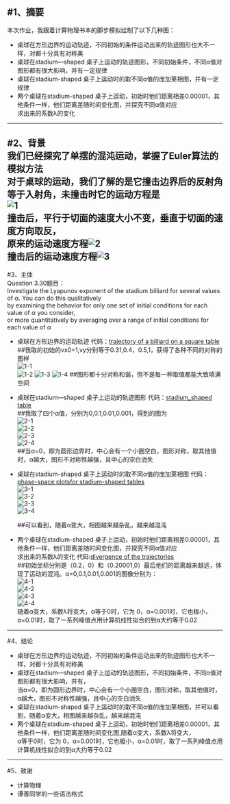 #1、摘要    
---
本次作业，我跟着计算物理书本的脚步模拟绘制了以下几种图：   
* 桌球在方形边界的运动轨迹，不同初始的条件运动出来的轨迹图形也大不一样，对都十分具有对称美     
* 桌球在stadium—shaped 桌子上运动的轨迹图形，不同初始条件，不同α值对图形都有很大影响，并有一定规律   
* 桌球在stadium-shaped 桌子上运动时的取不同α值的庞加莱相图，并有一定规律      
* 两个桌球在stadium-shaped 桌子上运动，初始时他们距离相差0.00001，其他条件一样，他们距离差随时间变化图，并探究不同α值对应   
  求出来的系数λ的变化    
---
#2、背景   
  我们已经探究了单摆的混沌运动，掌握了Euler算法的模拟方法   
  对于桌球的运动，我们了解的是它撞击边界后的反射角等于入射角，未撞击时它的运动方程是   
  ![1](http://p1.bqimg.com/567571/01ce22b74a90804c.png)   
  撞击后，平行于切面的速度大小不变，垂直于切面的速度方向取反，   
  原来的运动速度方程![2](http://p1.bqimg.com/567571/36e70bd5a761b01f.png)   
  撞击后的运动速度方程![3](http://p1.bqimg.com/567571/b413aeb4d43e7f59.png)    
---

#3、主体   
Question 3.30题目：   
Investigate the Lyapunov exponent of the stadium billiard for several values of α. You can do this qualitatively    
by examining the behavior for only one set of initial conditions for each value of α you consider,   
or more quantitatively by averaging over a range of initial conditions for each value of α    

* 桌球在方形边界的运动轨迹   代码：[trajectory of a billiard on a square table](https://github.com/nasulong/computational_physics_N2014301020044/blob/master/exercise09/trajectory%20of%20a%20billiard%20on%20a%20square%20table.py)   
  ##我取的初始的vx0=1,vy分别等于0.31,0.4，0.5,1，获得了各种不同的对称的图样      
  ![1-1](https://github.com/nasulong/computational_physics_N2014301020044/blob/master/exercise09/vx0%3D1%2Cvy0%3D0.31.png)    
  ![1-2](https://github.com/nasulong/computational_physics_N2014301020044/blob/master/exercise09/vx0%3D1%2Cvy0%3D0.4.png)
  ![1-3](https://github.com/nasulong/computational_physics_N2014301020044/blob/master/exercise09/vx%3D1%2Cvy%3D0.5.png)
  ![1-4](https://github.com/nasulong/computational_physics_N2014301020044/blob/master/exercise09/vx0%3D1%2Cvy0%3D1.png)
  ##图形都十分对称和谐，但不是每一种取值都能大致填满空间     

* 桌球在stadium—shaped 桌子上运动的轨迹图形   代码：[stadium_shaped table](https://github.com/nasulong/computational_physics_N2014301020044/blob/master/exercise09/stadium_shaped%20table.py)   
  ##我取了四个α值，分别为0,0.1,0.01,0.001，得到的图为   
  ![2-1](https://github.com/nasulong/computational_physics_N2014301020044/blob/master/exercise09/circular%20stadium%20trajectory.png)   
  ![2-2](https://github.com/nasulong/computational_physics_N2014301020044/blob/master/exercise09/stadium_shaped%20table%EF%BC%8C%CE%B1%3D0.1.png)   
  ![2-3](https://github.com/nasulong/computational_physics_N2014301020044/blob/master/exercise09/stadium_shaped%20table%EF%BC%8C%CE%B1%3D0.01.png)   
  ![2-4](https://github.com/nasulong/computational_physics_N2014301020044/blob/master/exercise09/stadium_shaped%20table%EF%BC%8C%CE%B1%3D0.001.png)   
  ##当α=0，即为圆形边界时，中心会有一个小圈空白，图形对称，取其他值时，α越大，图形不对称性越强，且中心的空白消失   

* 桌球在stadium-shaped 桌子上运动时的取不同α值的庞加莱相图    代码：[phase-space plotsfor stadium-shaped tables](https://github.com/nasulong/computational_physics_N2014301020044/blob/master/exercise09/phase-space%20plotsfor%20stadium-shaped%20tables.py)   
  ![3-1](https://github.com/nasulong/computational_physics_N2014301020044/blob/master/exercise09/pahse-space%20plot%20%CE%B1%3D0.png)   
  ![3-2](https://github.com/nasulong/computational_physics_N2014301020044/blob/master/exercise09/pahse-space%20plot%20%CE%B1%3D0.1.png)   
  ![3-3](https://github.com/nasulong/computational_physics_N2014301020044/blob/master/exercise09/pahse-space%20plot%20%CE%B1%3D0.01.png)   
  ![3-4](https://github.com/nasulong/computational_physics_N2014301020044/blob/master/exercise09/pahse-space%20plot%20%CE%B1%3D0.001.png)  

  ##可以看到，随着α变大，相图越来越杂乱，越来越混沌   

* 两个桌球在stadium-shaped 桌子上运动，初始时他们距离相差0.00001，其他条件一样，他们距离差随时间变化图，并探究不同α值对应   
  求出来的系数λ的变化    代码:[divergence of the trajectories](https://github.com/nasulong/computational_physics_N2014301020044/blob/master/exercise09/divergence%20of%20the%20trajectories.py)     
  ##初始坐标分别是（0.2，0）和（0.20001,0）最后他们的距离越来越远，体现了运动的混沌。α=0,0.1,0.01,0.001的图像分别为：   
  ![4-1](https://github.com/nasulong/computational_physics_N2014301020044/blob/master/exercise09/separation%2C%CE%B1%3D0.png)   
  ![4-2](https://github.com/nasulong/computational_physics_N2014301020044/blob/master/exercise09/separation%2C%CE%B1%3D0.1.png)   
  ![4-3](https://github.com/nasulong/computational_physics_N2014301020044/blob/master/exercise09/separation%2C%CE%B1%3D0.01.png)   
  ![4-4](https://github.com/nasulong/computational_physics_N2014301020044/blob/master/exercise09/separation%2C%CE%B1%3D0.001.png)   
  随着α变大，系数λ将变大，α等于0时，它为 0，α=0.001时，它也极小，α=0.01时，取了一系列峰值点用计算机线性拟合的到α大约等于0.02   

---
#4、结论    
* 桌球在方形边界的运动轨迹，不同初始的条件运动出来的轨迹图形也大不一样，对都十分具有对称美          
* 桌球在stadium—shaped 桌子上运动的轨迹图形，不同初始条件，不同α值对图形都有很大影响，并有，    
  当α=0，即为圆形边界时，中心会有一个小圈空白，图形对称，取其他值时，α越大，图形不对称性越强，且中心的空白消失      
* 桌球在stadium-shaped 桌子上运动时的取不同α值的庞加莱相图，并可以看到，随着α变大，相图越来越杂乱，越来越混沌    
* 两个桌球在stadium-shaped 桌子上运动，初始时他们距离相差0.00001，其他条件一样，他们距离差随时间变化图,随着α变大，系数λ将变大，    
  α等于0时，它为 0，α=0.001时，它也极小，α=0.01时，取了一系列峰值点用计算机线性拟合的到α大约等于0.02   
---      

#5、致谢       
* 计算物理   
* 谭善同学的一些语法格式   

